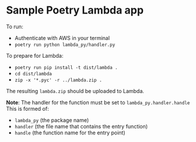 # Sample Poetry Lambda app

To run:

* Authenticate with AWS in your terminal
* `poetry run python lambda_py/handler.py`

To prepare for Lambda:

* `poetry run pip install -t dist/lambda .`
* `cd dist/lambda`
* `zip -x '*.pyc' -r ../lambda.zip .`

The resulting `lambda.zip` should be uploaded to Lambda. 

**Note**: The handler for the function must be set to `lambda_py.handler.handle`
This is formed of: 
* `lambda_py` (the package name)
* `handler` (the file name that contains the entry function)
* `handle` (the function name for the entry point)

